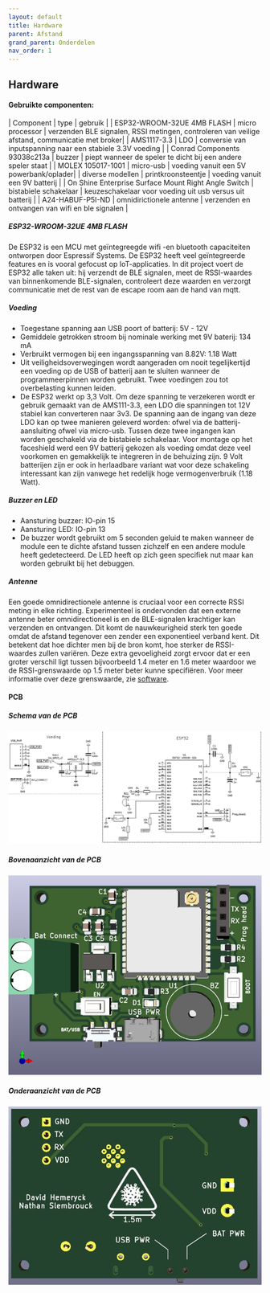 ```yaml
---
layout: default
title: Hardware
parent: Afstand
grand_parent: Onderdelen
nav_order: 1
---
```

## Hardware
#### Gebruikte componenten:

| Component                       | type            | gebruik |
| ESP32-WROOM-32UE 4MB FLASH      | micro processor  | verzenden BLE signalen, RSSI metingen, controleren van veilige afstand, communicatie met broker|
| AMS1117-3.3                     | LDO                  | conversie van inputspanning naar een stabiele 3.3V voeding  |
| Conrad Components 93038c213a    | buzzer               | piept wanneer de speler te dicht bij een andere speler staat  |
| MOLEX 105017-1001                | micro-usb            | voeding vanuit een 5V powerbank/oplader|
| diverse modellen                  | printkroonsteentje    | voeding vanuit een 9V batterij |
| On Shine Enterprise Surface Mount Right Angle Switch | bistabiele schakelaar | keuzeschakelaar voor voeding uit usb versus uit batterij |
| A24-HABUF-P5I-ND                 | omnidirictionele antenne | verzenden en ontvangen van wifi en ble signalen |

##### ESP32-WROOM-32UE 4MB FLASH
De ESP32 is een MCU met geïntegreegde wifi -en bluetooth capaciteiten ontworpen door Espressif Systems. De ESP32 heeft veel geïntegreerde features en is vooral gefocust op IoT-applicaties. In dit project voert de ESP32 alle taken uit: hij verzendt de BLE signalen, meet de RSSI-waardes van binnenkomende BLE-signalen, controleert deze waarden en verzorgt communicatie met de rest van de escape room aan de hand van mqtt.

##### Voeding
* Toegestane spanning aan USB poort of batterij: 5V - 12V 
* Gemiddele getrokken stroom bij nominale werking met 9V baterij: 134 mA
* Verbruikt vermogen bij een ingangsspanning van 8.82V: 1.18 Watt
* Uit veiligheidsoverwegingen wordt aangeraden om nooit tegelijkertijd een voeding op de USB of batterij aan te sluiten wanneer de programmeerpinnen worden gebruikt. Twee         voedingen zou tot overbelasting kunnen leiden.
* De ESP32 werkt op 3,3 Volt. Om deze spanning te verzekeren wordt er gebruik gemaakt van de AMS111-3.3, een LDO die spanningen tot 12V stabiel kan converteren naar 3v3. De spanning aan de ingang van deze LDO kan op twee manieren geleverd worden: ofwel via de batterij-aansluiting ofwel via micro-usb. Tussen deze twee ingangen kan worden geschakeld via de bistabiele schakelaar. Voor montage op het faceshield werd een 9V batterij gekozen als voeding omdat deze veel voorkomen en gemakkelijk te integreren in de behuizing zijn. 9 Volt batterijen zijn er ook in herlaadbare variant wat voor deze schakeling interessant kan zijn vanwege het redelijk hoge vermogenverbruik (1.18 Watt).

##### Buzzer en LED
* Aansturing buzzer: IO-pin 15
* Aansturing LED: IO-pin 13
* De buzzer wordt gebruikt om 5 seconden geluid te maken wanneer de module een te dichte afstand tussen zichzelf en een andere module heeft gedetecteerd. De LED heeft op zich geen specifiek nut maar kan worden gebruikt bij het debuggen.

##### Antenne
Een goede omnidirectionele antenne is cruciaal voor een correcte RSSI meting in elke richting. Experimenteel is ondervonden dat een externe antenne beter omnidirectioneel is en de BLE-signalen krachtiger kan verzenden en ontvangen. Dit komt de nauwkeurigheid sterk ten goede omdat de afstand tegenover een zender een exponentieel verband kent. Dit betekent dat hoe dichter men bij de bron komt, hoe sterker de RSSI-waardes zullen variëren. Deze extra gevoeligheid zorgt ervoor dat er een groter verschil ligt tussen bijvoorbeeld 1.4 meter en 1.6 meter waardoor we de RSSI-grenswaarde op 1.5 meter beter kunne specifiëren. Voor meer informatie over deze grenswaarde, zie [software](https://project-es-20-21.github.io/General/docs/Afstand/Software.html).

#### PCB

##### Schema van de PCB
![schema van PCB](schema_pretty.png)

##### Bovenaanzicht van de PCB
![bovenaanzicht van PCB](bovenaanzicht.png)

##### Onderaanzicht van de PCB
![onderaanzicht van de PCB](onderaanzicht.JPG)
